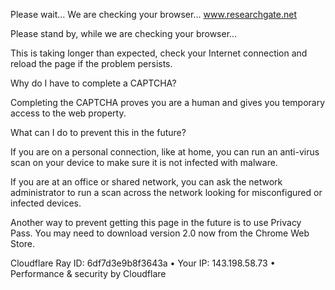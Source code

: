 Please wait...
We are checking your browser... www.researchgate.net
  

Please stand by, while we are checking your browser...

This is taking longer than expected, check your Internet connection and reload the page if the problem persists.

Why do I have to complete a CAPTCHA?

Completing the CAPTCHA proves you are a human and gives you temporary access to the web property.

What can I do to prevent this in the future?

If you are on a personal connection, like at home, you can run an anti-virus scan on your device to make sure it is not infected with malware.

If you are at an office or shared network, you can ask the network administrator to run a scan across the network looking for misconfigured or infected devices.

Another way to prevent getting this page in the future is to use Privacy Pass. You may need to download version 2.0 now from the Chrome Web Store.

Cloudflare Ray ID: 6df7d3e9b8f3643a • Your IP: 143.198.58.73 • Performance & security by Cloudflare